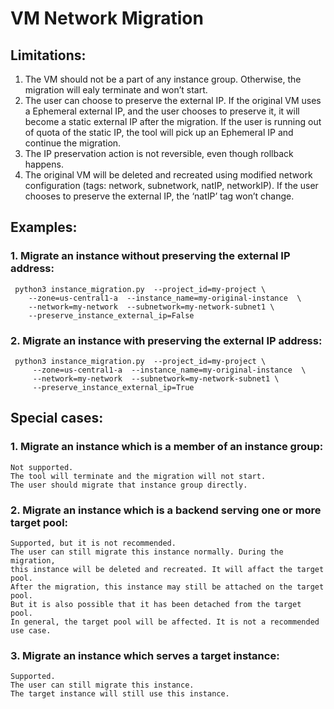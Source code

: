 # VM Network Migration
## Limitations:
1. The VM should not be a part of any instance group. Otherwise, the migration will ealy terminate and won’t start.
2. The user can choose to preserve the external IP. If the original VM uses a Ephemeral external IP, and the user chooses to preserve it, it will become a static external IP after the migration. If the user is running out of quota of the static IP, the tool will pick up an Ephemeral IP and continue the migration.
3. The IP preservation action is not reversible, even though rollback happens.
4. The original VM will be deleted and recreated using modified network configuration (tags: network, subnetwork, natIP, networkIP). If the user chooses to preserve the external IP, the ‘natIP’ tag won’t change.
## Examples:
### 1. Migrate an instance without preserving the external IP address:
     python3 instance_migration.py  --project_id=my-project \
        --zone=us-central1-a  --instance_name=my-original-instance  \
        --network=my-network  --subnetwork=my-network-subnet1 \
        --preserve_instance_external_ip=False 
### 2. Migrate an instance with preserving the external IP address:
     python3 instance_migration.py  --project_id=my-project \
         --zone=us-central1-a  --instance_name=my-original-instance  \
         --network=my-network  --subnetwork=my-network-subnet1 \
         --preserve_instance_external_ip=True 
## Special cases:
### 1. Migrate an instance which is a member of an instance group:
    Not supported. 
    The tool will terminate and the migration will not start.
    The user should migrate that instance group directly.
### 2. Migrate an instance which is a backend serving one or more target pool:
    Supported, but it is not recommended. 
    The user can still migrate this instance normally. During the migration, 
    this instance will be deleted and recreated. It will affact the target pool.
    After the migration, this instance may still be attached on the target pool. 
    But it is also possible that it has been detached from the target pool. 
    In general, the target pool will be affected. It is not a recommended use case.
### 3. Migrate an instance which serves a target instance:
    Supported.
    The user can still migrate this instance. 
    The target instance will still use this instance.
    